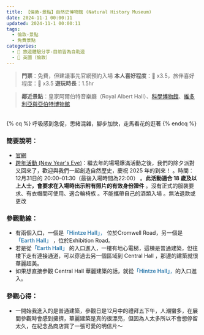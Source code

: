 ```yaml
---
title: 【倫敦-景點】自然史博物館 (Natural History Museum) 
date: 2024-11-1 00:00:11
updated: 2024-11-1 00:00:11
tags:
  - 倫敦-景點
  - 免費景點    
categories: 
  - 🌴 旅遊體驗分享-目前皆為自助遊
  - 🥥 英國（倫敦） 
---
```

>**門票**：免費，但建議事先官網預約入場
>**本人喜好程度**：🌝 x3.5，旅伴喜好程度：🌝 x3.5
>**遊玩時長**：1.5hr
<!-- more -->
>**鄰近景點**：皇家阿爾伯特音樂廳（Royal Albert Hall）、[科學博物館](https://taoudjiji.github.io/blog/london/L-spot/Science%20Museum/?highlight=%E7%A7%91%E5%AD%B8%E5%8D%9A%E7%89%A9%E9%A4%A8+%28science+museum%29)、[維多利亞與亞伯特博物館](https://taoudjiji.github.io/blog/london/L-spot/VA%20Museum/?highlight=%E7%B6%AD%E5%A4%9A%E5%88%A9%E4%BA%9E%E8%88%87%E4%BA%9E%E4%BC%AF%E7%89%B9%E5%8D%9A%E7%89%A9%E9%A4%A8+%28victoria+and+albert+museum%29)

<br>
{% cq %} 呼吸感到急促，思緒混雜，腳步加快，走馬看花的逛著 {% endcq %}
<br>

### 簡要說明：
+ [官網](https://www.nhm.ac.uk/visit/galleries-and-museum-map.html)
+ [跨年活動 (New Year's Eve)](https://www.nhm.ac.uk/events/new-years-eve.html)：繼去年的場場爆滿活動之後，我們的除夕派對又回來了，歡迎與我們一起創造自然歷史，慶祝 2025 年的到來！
。時間：12月31日的 20:00–01:30（最後入場時間為22:00）
。**此活動適合 18 歲及以上人士，會要求在入場時出示附有照片的有效身份證件**
。沒有正式的服裝要求、有衣帽間可使用、適合輪椅族
。不能攜帶自己的酒類入場
。無法退款或更改

### 參觀動線：
+ 有兩個入口，一個是<font color=#4287B5>**「Hintze Hall」**，</font> 位於Cromwell Road，另一個是<font color=#4287B5>**「Earth Hall」**</font> ，位於Exhibition Road。
+ 若是從<font color=#4287B5>**「Earth Hall」**</font> 的入口進入，一樓有地心電梯，這棟是普通建築，但往樓下走有連接通道，可以穿過去另一個區域到 Central Hall ，那邊的建築就很華麗超美。
+ 如果想直接參觀 Central Hall 華麗建築的話，就從<font color=#4287B5>**「Hintze Hall」**，</font>的入口進入。

### 參觀心得：
+ 一開始我進入的是普通建築，參觀日是12月中的禮拜五下午，人潮蠻多，在展間參觀時會感到擁擠，華麗建築是真的很漂亮，但因為人太多所以不會想停留太久，在紀念品商店買了一張可愛的明信片～

